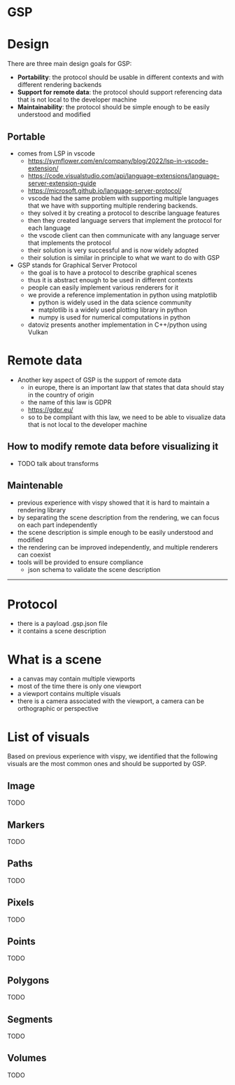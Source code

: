 # GSP 

# Design 

There are three main design goals for GSP:
- **Portability**: the protocol should be usable in different contexts and with different rendering backends
- **Support for remote data**: the protocol should support referencing data that is not local to the developer machine
- **Maintainability**: the protocol should be simple enough to be easily understood and modified

## Portable 
- comes from LSP in vscode
  - https://symflower.com/en/company/blog/2022/lsp-in-vscode-extension/
  - https://code.visualstudio.com/api/language-extensions/language-server-extension-guide
  - https://microsoft.github.io/language-server-protocol/
  - vscode had the same problem with supporting multiple languages that we have with supporting multiple rendering backends.
  - they solved it by creating a protocol to describe language features
  - then they created language servers that implement the protocol for each language
  - the vscode client can then communicate with any language server that implements the protocol
  - their solution is very successful and is now widely adopted
  - their solution is similar in principle to what we want to do with GSP
- GSP stands for Graphical Server Protocol
  - the goal is to have a protocol to describe graphical scenes
  - thus it is abstract enough to be used in different contexts
  - people can easily implement various renderers for it
  - we provide a reference implementation in python using matplotlib
    - python is widely used in the data science community
    - matplotlib is a widely used plotting library in python
    - numpy is used for numerical computations in python
  - datoviz presents another implementation in C++/python using Vulkan


# Remote data
- Another key aspect of GSP is the support of remote data
  - in europe, there is an important law that states that data should stay in the country of origin
  - the name of this law is GDPR
  - https://gdpr.eu/
  - so to be compliant with this law, we need to be able to visualize data that is not local to the developer machine

## How to modify remote data before visualizing it
- TODO talk about transforms 


## Maintenable
- previous experience with vispy showed that it is hard to maintain a rendering library
- by separating the scene description from the rendering, we can focus on each part independently
- the scene description is simple enough to be easily understood and modified
- the rendering can be improved independently, and multiple renderers can coexist
- tools will be provided to ensure compliance
  - json schema to validate the scene description

---

# Protocol
- there is a payload .gsp.json file
- it contains a scene description

# What is a scene
- a canvas may contain multiple viewports
- most of the time there is only one viewport
- a viewport contains multiple visuals
- there is a camera associated with the viewport, a camera can be orthographic or perspective

# List of visuals

Based on previous experience with vispy, we identified that the following visuals are the most common ones and should be supported by GSP.

## Image
TODO

## Markers
TODO

## Paths
TODO

## Pixels
TODO

## Points
TODO

## Polygons
TODO

## Segments
TODO

## Volumes
TODO